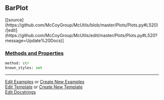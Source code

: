 ## <a id="McUtils.Plots.Plots.BarPlot">BarPlot</a> 
<div class="docs-source-link" markdown="1">
[[source](https://github.com/McCoyGroup/McUtils/blob/master/Plots/Plots.py#L520)/[edit](https://github.com/McCoyGroup/McUtils/edit/master/Plots/Plots.py#L520?message=Update%20Docs)]
</div>



<div class="collapsible-section">
 <div class="collapsible-section collapsible-section-header" markdown="1">
 
### <a class="collapse-link" data-toggle="collapse" href="#methods">Methods and Properties</a> <a class="float-right" data-toggle="collapse" href="#methods"><i class="fa fa-chevron-down"></i></a>

 </div>
 <div class="collapsible-section collapsible-section-body collapse" id="methods" markdown="1">

```python
method: str
known_styles: set
```


 </div>
</div>




___

[Edit Examples](https://github.com/McCoyGroup/McUtils/edit/gh-pages/ci/examples/McUtils/Plots/Plots/BarPlot.md) or 
[Create New Examples](https://github.com/McCoyGroup/McUtils/new/gh-pages/?filename=ci/examples/McUtils/Plots/Plots/BarPlot.md) <br/>
[Edit Template](https://github.com/McCoyGroup/McUtils/edit/gh-pages/ci/docs/McUtils/Plots/Plots/BarPlot.md) or 
[Create New Template](https://github.com/McCoyGroup/McUtils/new/gh-pages/?filename=ci/docs/templates/McUtils/Plots/Plots/BarPlot.md) <br/>
[Edit Docstrings](https://github.com/McCoyGroup/McUtils/edit/master/Plots/Plots.py#L520?message=Update%20Docs)